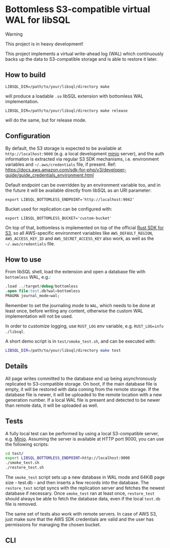 # Bottomless S3-compatible virtual WAL for libSQL

> [!WARNING]
> This project is in heavy development!

This project implements a virtual write-ahead log (WAL) which continuously backs up the data to S3-compatible storage and is able to restore it later.

## How to build
```
LIBSQL_DIR=/path/to/your/libsql/directory make
```
will produce a loadable `.so` libSQL extension with bottomless WAL implementation.
```
LIBSQL_DIR=/path/to/your/libsql/directory make release
```
will do the same, but for release mode.

## Configuration
By default, the S3 storage is expected to be available at `http://localhost:9000` (e.g. a local development [minio](https://min.io) server), and the auth information is extracted via regular S3 SDK mechanisms, i.e. environment variables and `~/.aws/credentials` file, if present. Ref: https://docs.aws.amazon.com/sdk-for-php/v3/developer-guide/guide_credentials_environment.html

Default endpoint can be overridden by an environment variable too, and in the future it will be available directly from libSQL as an URI parameter:
```
export LIBSQL_BOTTOMLESS_ENDPOINT='http://localhost:9042'
```

Bucket used for replication can be configured with:
```
export LIBSQL_BOTTOMLESS_BUCKET='custom-bucket'
```

On top of that, bottomless is implemented on top of the official [Rust SDK for S3](https://crates.io/crates/aws-sdk-s3), so all AWS-specific environment variables like `AWS_DEFAULT_REGION`, `AWS_ACCESS_KEY_ID` and `AWS_SECRET_ACCESS_KEY` also work, as well as the `~/.aws/credentials` file.

## How to use
From libSQL shell, load the extension and open a database file with `bottomless` WAL, e.g.:
```sql
.load ../target/debug/bottomless
.open file:test.db?wal=bottomless
PRAGMA journal_mode=wal;
```
Remember to set the journaling mode to `WAL`, which needs to be done at least once, before writing any content, otherwise the custom WAL implementation will not be used.

In order to customize logging, use `RUST_LOG` env variable, e.g. `RUST_LOG=info ./libsql`.

A short demo script is in `test/smoke_test.sh`, and can be executed with:

```sh
LIBSQL_DIR=/path/to/your/libsql/directory make test
```

## Details
All page writes committed to the database end up being asynchronously replicated to S3-compatible storage.
On boot, if the main database file is empty, it will be restored with data coming from the remote storage.
If the database file is newer, it will be uploaded to the remote location with a new generation number.
If a local WAL file is present and detected to be newer than remote data, it will be uploaded as well.

## Tests
A fully local test can be performed by using a local S3-compatible server, e.g. [Minio](https://min.io/). Assuming the server is available at HTTP port 9000,
you can use the following scripts:
```sh
cd test/
export LIBSQL_BOTTOMLESS_ENDPOINT=http://localhost:9000
./smoke_test.sh
./restore_test.sh
```

The `smoke_test` script sets up a new database in WAL mode and 64KiB page size - test.db - and then inserts a few records into the database.
The `restore_test` script syncs with the replication server and fetches the newest database if necessary. Once `smoke_test` ran at least once, `restore_test` should always be able to fetch the database data, even if the local `test.db` file is removed.

The same set of tests also work with remote servers. In case of AWS S3, just make sure that the AWS SDK credentials are valid and the user has permissions for managing the chosen bucket.

## CLI
[See dedicated CLI's documentation]: ../bottomless-cli/README.md
